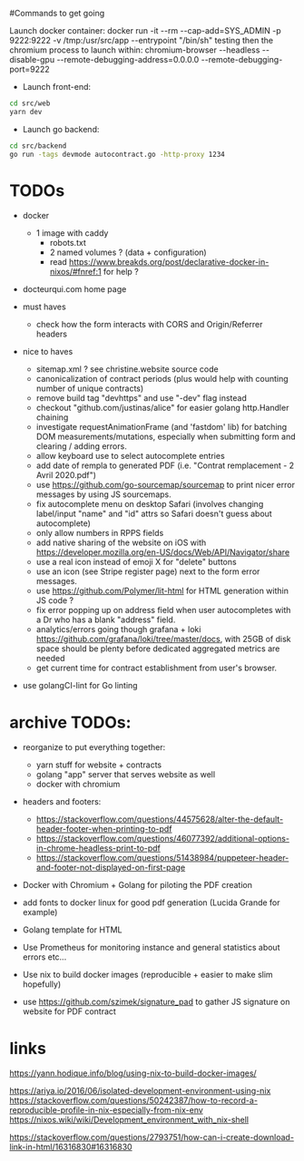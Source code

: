 #Commands to get going

Launch docker container:
    docker run -it --rm --cap-add=SYS_ADMIN -p 9222:9222 -v /tmp:/usr/src/app --entrypoint "/bin/sh" testing
then the chromium process to launch within:
    chromium-browser --headless --disable-gpu --remote-debugging-address=0.0.0.0 --remote-debugging-port=9222

- Launch front-end:
```bash
cd src/web
yarn dev
```

- Launch go backend:
```bash
cd src/backend
go run -tags devmode autocontract.go -http-proxy 1234
```

# TODOs
- docker
    - 1 image with caddy
        - robots.txt
        - 2 named volumes ? (data + configuration)
        - read https://www.breakds.org/post/declarative-docker-in-nixos/#fnref:1 for help ?
- docteurqui.com home page
- must haves
    - check how the form interacts with CORS and Origin/Referrer headers

- nice to haves
    - sitemap.xml ? see christine.website source code
    - canonicalization of contract periods (plus would help with counting number of unique contracts)
    - remove build tag "devhttps" and use "-dev" flag instead
    - checkout "github.com/justinas/alice" for easier golang http.Handler chaining
    - investigate requestAnimationFrame (and 'fastdom' lib) for batching DOM measurements/mutations, especially when submitting form and clearing / adding errors.
    - allow keyboard use to select autocomplete entries
    - add date of rempla to generated PDF (i.e. "Contrat remplacement - 2 Avril 2020.pdf")
    - use https://github.com/go-sourcemap/sourcemap to print nicer error messages by using JS sourcemaps.
    - fix autocomplete menu on desktop Safari (involves changing label/input "name" and "id" attrs so Safari doesn't guess about autocomplete)
    - only allow numbers in RPPS fields
    - add native sharing of the website on iOS with https://developer.mozilla.org/en-US/docs/Web/API/Navigator/share
    - use a real icon instead of emoji X for "delete" buttons
    - use an icon (see Stripe register page) next to the form error messages.
    - use https://github.com/Polymer/lit-html for HTML generation within JS code ?
    - fix error popping up on address field when user autocompletes with a Dr who has a blank "address" field.
    - analytics/errors going though grafana + loki https://github.com/grafana/loki/tree/master/docs, with 25GB of disk space should be plenty before dedicated aggregated metrics are needed
    - get current time for contract establishment from user's browser.

- use golangCI-lint for Go linting

# archive TODOs:
- reorganize to put everything together:
    - yarn stuff for website + contracts
    - golang "app" server that serves website as well
    - docker with chromium
- headers and footers:
    - https://stackoverflow.com/questions/44575628/alter-the-default-header-footer-when-printing-to-pdf
    - https://stackoverflow.com/questions/46077392/additional-options-in-chrome-headless-print-to-pdf
    - https://stackoverflow.com/questions/51438984/puppeteer-header-and-footer-not-displayed-on-first-page
- Docker with Chromium + Golang for piloting the PDF creation
- add fonts to docker linux for good pdf generation (Lucida Grande for example)
- Golang template for HTML
- Use Prometheus for monitoring instance and general statistics about errors etc...
- Use nix to build docker images (reproducible + easier to make slim hopefully)

- use https://github.com/szimek/signature_pad to gather JS signature on website for PDF contract

# links
https://yann.hodique.info/blog/using-nix-to-build-docker-images/

https://ariya.io/2016/06/isolated-development-environment-using-nix
https://stackoverflow.com/questions/50242387/how-to-record-a-reproducible-profile-in-nix-especially-from-nix-env
https://nixos.wiki/wiki/Development_environment_with_nix-shell


https://stackoverflow.com/questions/2793751/how-can-i-create-download-link-in-html/16316830#16316830
